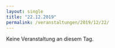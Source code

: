 ```yaml
---
layout: single
title: "22.12.2019"
permalink: /veranstaltungen/2019/12/22/
---
```


Keine Veranstaltung an diesem Tag.
